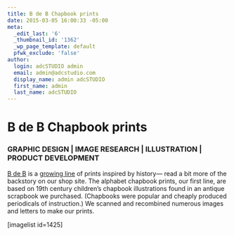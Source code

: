 ```yaml
---
title: B de B Chapbook prints
date: 2015-03-05 16:00:33 -05:00
meta:
  _edit_last: '6'
  _thumbnail_id: '1362'
  _wp_page_template: default
  pfwk_exclude: 'false'
author:
  login: adcSTUDIO admin
  email: admin@adcstudio.com
  display_name: admin adcSTUDIO
  first_name: admin
  last_name: adcSTUDIO
---
```


<h1>B de B Chapbook prints</h1>
<h3>GRAPHIC DESIGN | IMAGE RESEARCH | ILLUSTRATION | PRODUCT DEVELOPMENT</h3>
<a title="Status Update prints" href="http://thegraphicsoffice.com/portfolio/status-update-prints/">B de B</a> is a <a href="http://www.b-de-b.com/">growing line</a> of prints inspired by history— read a bit more of the backstory on our shop site. The alphabet chapbook prints, our first line, are based on 19th century children’s chapbook illustrations found in an antique scrapbook we purchased. (Chapbooks were popular and cheaply produced periodicals of instruction.) We scanned and recombined numerous images and letters to make our prints.


[imagelist id=1425]


